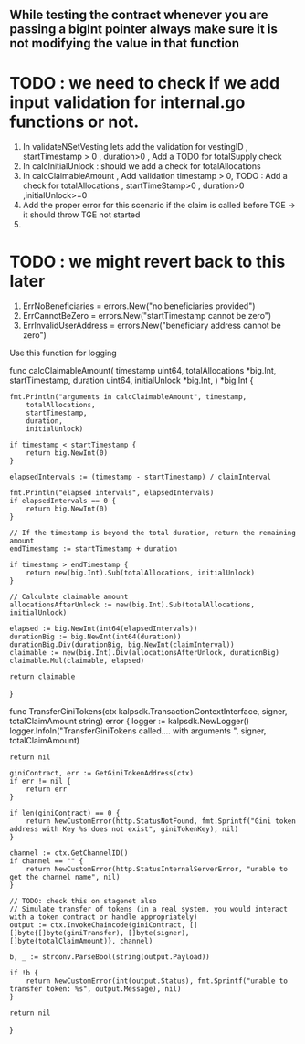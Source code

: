 ## While testing the contract whenever you are passing a bigInt pointer always make sure it is not modifying the value in that function

# TODO : we need to check if we add input validation for internal.go functions or not.
1. In validateNSetVesting lets add the validation for vestingID , startTimestamp > 0 , duration>0 , Add a TODO for totalSupply check
2. In calcInitialUnlock : should we add a check for totalAllocations
3. In calcClaimableAmount , Add validation timestamp > 0, TODO : Add a check for totalAllocations , startTimeStamp>0 , duration>0 ,initialUnlock>=0
4. Add the proper error for this scenario if the claim is called before TGE -> it should throw TGE not started
5. 

# TODO : we might revert back to this later
1. ErrNoBeneficiaries = errors.New("no beneficiaries provided")
2. ErrCannotBeZero = errors.New("startTimestamp cannot be zero")
3. ErrInvalidUserAddress = errors.New("beneficiary address cannot be zero")


Use this function for logging

func calcClaimableAmount(
	timestamp uint64,
	totalAllocations *big.Int,
	startTimestamp,
	duration uint64,
	initialUnlock *big.Int,
) *big.Int {

	fmt.Println("arguments in calcClaimableAmount", timestamp,
		totalAllocations,
		startTimestamp,
		duration,
		initialUnlock)

	if timestamp < startTimestamp {
		return big.NewInt(0)
	}

	elapsedIntervals := (timestamp - startTimestamp) / claimInterval

	fmt.Println("elapsed intervals", elapsedIntervals)
	if elapsedIntervals == 0 {
		return big.NewInt(0)
	}

	// If the timestamp is beyond the total duration, return the remaining amount
	endTimestamp := startTimestamp + duration

	if timestamp > endTimestamp {
		return new(big.Int).Sub(totalAllocations, initialUnlock)
	}

	// Calculate claimable amount
	allocationsAfterUnlock := new(big.Int).Sub(totalAllocations, initialUnlock)

	elapsed := big.NewInt(int64(elapsedIntervals))
	durationBig := big.NewInt(int64(duration))
	durationBig.Div(durationBig, big.NewInt(claimInterval))
	claimable := new(big.Int).Div(allocationsAfterUnlock, durationBig)
	claimable.Mul(claimable, elapsed)

	return claimable
}

func TransferGiniTokens(ctx kalpsdk.TransactionContextInterface, signer, totalClaimAmount string) error {
	logger := kalpsdk.NewLogger()
	logger.Infoln("TransferGiniTokens called.... with arguments ", signer, totalClaimAmount)

	return nil

	giniContract, err := GetGiniTokenAddress(ctx)
	if err != nil {
		return err
	}

	if len(giniContract) == 0 {
		return NewCustomError(http.StatusNotFound, fmt.Sprintf("Gini token address with Key %s does not exist", giniTokenKey), nil)
	}

	channel := ctx.GetChannelID()
	if channel == "" {
		return NewCustomError(http.StatusInternalServerError, "unable to get the channel name", nil)
	}

	// TODO: check this on stagenet also
	// Simulate transfer of tokens (in a real system, you would interact with a token contract or handle appropriately)
	output := ctx.InvokeChaincode(giniContract, [][]byte{[]byte(giniTransfer), []byte(signer), []byte(totalClaimAmount)}, channel)

	b, _ := strconv.ParseBool(string(output.Payload))

	if !b {
		return NewCustomError(int(output.Status), fmt.Sprintf("unable to transfer token: %s", output.Message), nil)
	}

	return nil
}
